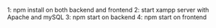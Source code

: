 1: npm install on both backend and frontend
2: start xampp server with Apache and mySQL
3: npm start on backend
4: npm start on frontend
